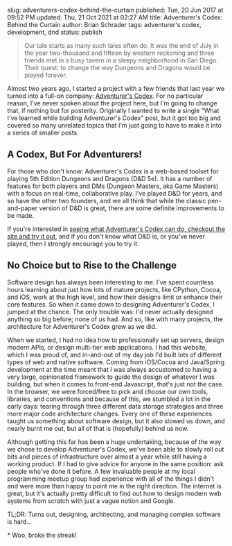slug: adventurers-codex-behind-the-curtain
published: Tue, 20 Jun 2017 at 09:52 PM
updated: Thu, 21 Oct 2021 at 02:27 AM
title: Adventurer's Codex: Behind the Curtain
author: Brian Schrader
tags: adventurer's codex, development, dnd
status: publish

> Our tale starts as many such tales often do. It was the end of July in the year two-thousand and fifteen by western reckoning and three friends met in a busy tavern in a sleepy neighborhood in San Diego. Their quest: to change the way Dungeons and Dragons would be played forever.

Almost two years ago, I started a project with a few friends that last year we turned into a full-on company: [Adventurer's Codex][ac-home]. For no particular reason, I've never spoken about the project here, but I'm going to change that, if nothing but for posterity. Originally I wanted to write a single "What I've learned while building Adventurer's Codex" post, but it got too big and covered so many unrelated topics that I'm just going to have to make it into a series of smaller posts.


## A Codex, But For Adventurers!

For those who don't know: Adventurer's Codex is a web-based toolset for playing 5th Edition Dungeons and Dragons (D&D 5e). It has a number of features for both players and DMs (Dungeon Masters, aka Game Masters) with a focus on real-time, collaborative play. I've played D&D for years, and so have the other two founders, and we all think that while the classic pen-and-paper version of D&D is great, there are some definite improvements to be made.

If you're interested in [seeing what Adventurer's Codex can do, checkout the site and try it out][ac-home], and if you don't know what D&D is, or you've never played, then I strongly encourage you to try it.


## No Choice but to Rise to the Challenge

Software design has always been interesting to me. I've spent countless hours learning about just how lots of mature projects, like CPython, Cocoa, and iOS, work at the high level, and how their designs limit or enhance their core features. So when it came down to designing Adventurer's Codex, I jumped at the chance. The only trouble was: I'd never actually designed anything so big before; none of us had. And so, like with many projects, the architecture for Adventurer's Codex grew as we did.

When we started, I had no idea how to professionally set up servers, design modern APIs, or design multi-tier web applications. I had this website, which I was proud of, and in-and-out of my day job I'd built lots of different types of web and native software. Coming from iOS/Cocoa and Java/Spring development at the time meant that I was always accustomed to having a very large, opinionated framework to guide the design of whatever I was building, but when it comes to front-end Javascript, that's just not the case. In the browser, we were forced/free to pick and choose our own tools, libraries, and conventions and because of this, we stumbled a lot in the early days: tearing through three different data storage strategies and three more major code architecture changes. Every one of these experiences taught us something about software design, but it also slowed us down, and nearly burnt me out, but all of that is (hopefully) behind us now.

Although getting this far has been a huge undertaking, because of the way we chose to develop Adventurer's Codex, we've been able to slowly roll out bits and pieces of infrastructure over almost a year while still having a working product. If I had to give advice for anyone in the same position: ask people who've done it before. A few invaluable people at my local programming meetup group had experience with all of the things I didn't and were more than happy to point me in the right direction. The internet is great, but it's actually pretty difficult to find out how to design modern web systems from scratch with just a vague notion and Google.

TL;DR: Turns out, designing, architecting, and managing complex software is hard...

<div class="footnote">
* Woo, broke the streak!
</div>


[ac-home]: //adventurerscodex.com/

